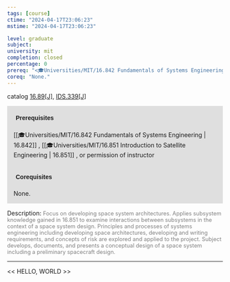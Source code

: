```yaml
---
tags: [course]
ctime: "2024-04-17T23:06:23"
mstime: "2024-04-17T23:06:23"

level: graduate
subject: 
university: mit
completion: closed
percentage: 0
prereq: "<🎓Universities/MIT/16.842 Fundamentals of Systems Engineering> , <🎓Universities/MIT/16.851 Introduction to Satellite Engineering> , or permission of instructor"
coreq: "None."
---
```


catalog [16.89[J]](http://student.mit.edu/catalog/m16b.html#16.89), [IDS.339[J]](http://student.mit.edu/catalog/mIDSa.html#IDS.339)

<span style="display: block; padding: 15px; background-color: rgb(100, 100, 100, 0.2);"><font id="m_prereq1498_0" style="display: block; font-family: Arial, sans-serif; font-weight: bold; padding: 5px">Prerequisites</font><br><span id="prereq1498_0">[[🎓Universities/MIT/16.842 Fundamentals of Systems Engineering | 16.842]] , [[🎓Universities/MIT/16.851 Introduction to Satellite Engineering | 16.851]] , or permission of instructor</span></span>
<span style="display: block; padding: 15px; background-color: rgb(100, 100, 100, 0.2);"><font id="m_coreq1498_0" style="display: block; font-family: Arial, sans-serif; font-weight: bold; padding: 5px">Corequisites</font><br><span id="coreq1498_0">None.</span></span>

<font style="">Description:</font>
<font style="color: grey; font-size: 0.8rem;">Focus on developing space system architectures. Applies subsystem knowledge gained in 16.851 to examine interactions between subsystems in the context of a space system design. Principles and processes of systems engineering including developing space architectures, developing and writing requirements, and concepts of risk are explored and applied to the project. Subject develops, documents, and presents a conceptual design of a space system including a preliminary spacecraft design.</font>



---

<< HELLO, WORLD >>
